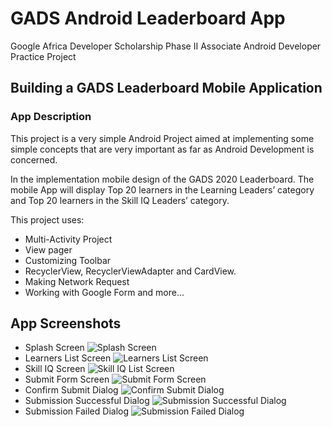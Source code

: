 # GADS Android Leaderboard App 
Google Africa Developer Scholarship Phase II Associate Android Developer Practice Project

## Building a GADS Leaderboard Mobile Application

### App Description
This project is a very simple Android Project aimed at implementing some simple concepts that are very important as far as Android Development is concerned.

In the implementation mobile design of the GADS 2020 Leaderboard. The mobile App will display Top 20 learners in the Learning Leaders’ category and Top 20 learners in the Skill IQ Leaders’ category.

This project uses:
 - Multi-Activity Project
 - View pager
 - Customizing Toolbar
 - RecyclerView, RecyclerViewAdapter and CardView.
 - Making Network Request
 - Working with Google Form and more...

## App Screenshots
 - Splash Screen
 ![Splash Screen](screenshots/1.png)
 - Learners List Screen
 ![Learners List Screen](screenshots/2.png)
 - Skill IQ Screen
 ![Skill IQ List Screen](screenshots/3.png)
 - Submit Form Screen
 ![Submit Form Screen](screenshots/4.png)
 - Confirm Submit Dialog
 ![Confirm Submit Dialog](screenshots/5.png)
 - Submission Successful Dialog
 ![Submission Successful Dialog](screenshots/6.png)
 - Submission Failed Dialog
 ![Submission Failed Dialog](screenshots/7.png)
